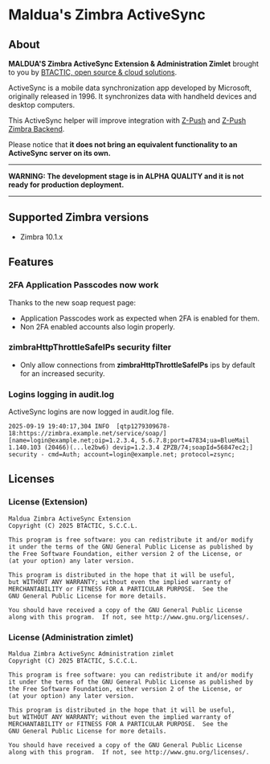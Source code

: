 # Maldua's Zimbra ActiveSync

## About

**MALDUA'S Zimbra ActiveSync Extension & Administration Zimlet** brought to you by [BTACTIC, open source & cloud solutions](https://www.btactic.com).

ActiveSync is a mobile data synchronization app developed by Microsoft, originally released in 1996. It synchronizes data with handheld devices and desktop computers.

This ActiveSync helper will improve integration with [Z-Push](https://github.com/Z-Hub/Z-Push/) and [Z-Push Zimbra Backend](https://sourceforge.net/projects/zimbrabackend/).

Please notice that **it does not bring an equivalent functionality to an ActiveSync server on its own.**

---

**WARNING: The development stage is in ALPHA QUALITY and it is not ready for production deployment.**

---

## Supported Zimbra versions

- Zimbra 10.1.x

## Features

### 2FA Application Passcodes now work

Thanks to the new soap request page:

- Application Passcodes work as expected when 2FA is enabled for them.
- Non 2FA enabled accounts also login properly.

### zimbraHttpThrottleSafeIPs security filter

- Only allow connections from **zimbraHttpThrottleSafeIPs** ips by default for an increased security.

### Logins logging in audit.log

ActiveSync logins are now logged in audit.log file.

```
2025-09-19 19:40:17,304 INFO  [qtp1279309678-18:https://zimbra.example.net/service/soap/] [name=login@example.net;oip=1.2.3.4, 5.6.7.8;port=47834;ua=BlueMail 1.140.103 (20466)(...le2bw6) devip=1.2.3.4 ZPZB/74;soapId=56847ec2;] security - cmd=Auth; account=login@example.net; protocol=zsync;
```

## Licenses

### License (Extension)

```
Maldua Zimbra ActiveSync Extension
Copyright (C) 2025 BTACTIC, S.C.C.L.

This program is free software: you can redistribute it and/or modify
it under the terms of the GNU General Public License as published by
the Free Software Foundation, either version 2 of the License, or
(at your option) any later version.

This program is distributed in the hope that it will be useful,
but WITHOUT ANY WARRANTY; without even the implied warranty of
MERCHANTABILITY or FITNESS FOR A PARTICULAR PURPOSE.  See the
GNU General Public License for more details.

You should have received a copy of the GNU General Public License
along with this program.  If not, see http://www.gnu.org/licenses/.
```

### License (Administration zimlet)

```
Maldua Zimbra ActiveSync Administration zimlet
Copyright (C) 2025 BTACTIC, S.C.C.L.

This program is free software: you can redistribute it and/or modify
it under the terms of the GNU General Public License as published by
the Free Software Foundation, either version 2 of the License, or
(at your option) any later version.

This program is distributed in the hope that it will be useful,
but WITHOUT ANY WARRANTY; without even the implied warranty of
MERCHANTABILITY or FITNESS FOR A PARTICULAR PURPOSE.  See the
GNU General Public License for more details.

You should have received a copy of the GNU General Public License
along with this program.  If not, see http://www.gnu.org/licenses/.
```
